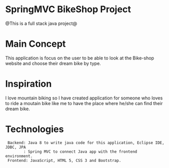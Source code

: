 # SpringMVC BikeShop Project #
@This is a full stack java project@

# Main Concept
  This application is focus on the user to be able to look at the Bike-shop website and choose their dream bike by type.
  
# Inspiration
I love mountain biking so I have created application for someone who loves to ride a moutain bike like me to have the place where he/she can find their dream bike. 
 

# Technologies 
     Backend: Java 8 to write java code for this application, Eclipse IDE, JDBC, JPA 
            : Spring MVC to connect Java app with the frontend environment. 
     Frontend: JavaScript, HTML 5, CSS 3 and Bootstrap.
